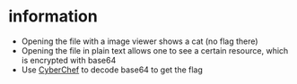 # information
- Opening the file with a image viewer shows a cat (no flag there)
- Opening the file in plain text allows one to see a certain resource, which is encrypted with base64
- Use [CyberChef](https://gchq.github.io/CyberChef/) to decode base64 to get the flag